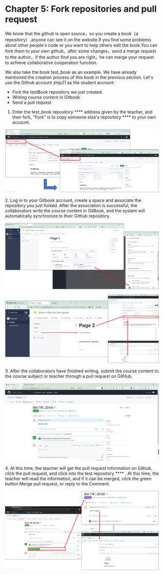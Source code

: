 # Chapter 5: Fork repositories and pull request

We know that the github is open source，so you create a book（a repository）,anyone can see it on the website.If you find some problems about other people's code or you want to help others edit the book.You can fork them to your own github，after some changes，send a merge request to the author，if the author find you are right，he can merge your request to achieve collaborative cooperation function.

We also take the book test\_book as an example. We have already mentioned the creation process of this book in the previous section. Let's use the Github account zhip21 as the student account:&#x20;

* Fork the testBook repository we just created.&#x20;
* Writing course content in Gitbook&#x20;
* Send a pull request

1. Enter the test\_book repository **** address given by the teacher, and then fork, "Fork" is to copy someone else's repository **** to your own account.

![ ](../.gitbook/assets/pp8.png)

2\. Log in to your Gitbook account, create a space and associate the repository you just forked. After the association is successful, the collaborators write the course content in GitBook, and the system will automatically synchronize to their Github repository.

![](../.gitbook/assets/pp9.png)

![](../.gitbook/assets/pp10.png)

3\. After the collaborators have finished writing, submit the course content to the course subject or teacher through a pull request on GitHub.

![](../.gitbook/assets/pp11.png)

4\. At this time, the teacher will get the pull request information on Github, click the pull request, and click into the test repository **** . At this time, the teacher will read the information, and if it can be merged, click the green button Merge pull request, or reply to the Comment.

![](../.gitbook/assets/pp12.png)
